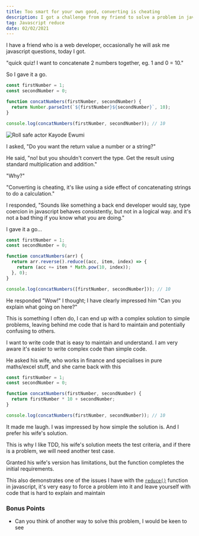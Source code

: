 ```yaml
---
title: Too smart for your own good, converting is cheating
description: I got a challenge from my friend to solve a problem in javascript.
tag: Javascript reduce
date: 02/02/2021
---
```


I have a friend who is a web developer, occasionally he will ask me javascript questions, today I got.

"quick quiz! I want to concatenate 2 numbers together, eg. 1 and 0 = 10."

So I gave it a go.

```js
const firstNumber = 1;
const secondNumber = 0;

function concatNumbers(firstNumber, secondNumber) {
  return Number.parseInt(`${firstNumber}${secondNumber}`, 10);
}

console.log(concatNumbers(firstNumber, secondNumber)); // 10
```

![Roll safe actor Kayode Ewumi](/roll-safe.jpg)

I asked, "Do you want the return value a number or a string?"

He said, "no! but you shouldn't convert the type.
Get the result using standard multiplication and addition."

"Why?"

"Converting is cheating, it's like using a side effect of concatenating strings to do a calculation."

I responded, "Sounds like something a back end developer would say,
type coercion in javascript behaves consistently, but not in a logical way.
and it's not a bad thing if you know what you are doing."

I gave it a go...

```js
const firstNumber = 1;
const secondNumber = 0;

function concatNumbers(arr) {
  return arr.reverse().reduce((acc, item, index) => {
    return (acc += item * Math.pow(10, index));
  }, 0);
}

console.log(concatNumbers([firstNumber, secondNumber])); // 10
```

He responded "Wow!" I thought; I have clearly impressed him "Can you explain what going on here?"

This is something I often do, I can end up with a complex solution to simple problems,
leaving behind me code that is hard to maintain and potentially confusing to others.

I want to write code that is easy to maintain and understand. I am very aware it's easier to write complex code than simple code.

He asked his wife, who works in finance and specialises in pure maths/excel stuff, and she came back with this

```js
const firstNumber = 1;
const secondNumber = 0;

function concatNumbers(firstNumber, secondNumber) {
  return firstNumber * 10 + secondNumber;
}

console.log(concatNumbers(firstNumber, secondNumber)); // 10
```

It made me laugh.
I was impressed by how simple the solution is.
And I prefer his wife's solution.

This is why I like TDD, his wife's solution meets the test criteria, and if there is a problem, we will need another test case.

Granted his wife's version has limitations, but the function completes the initial requirements.

This also demonstrates one of the issues I have with the [`reduce()`](https://developer.mozilla.org/en-US/docs/Web/JavaScript/Reference/Global_Objects/Array/reduce) function in javascript, it's very easy to force a problem into it and leave yourself with code that is hard to explain and maintain

### Bonus Points

- Can you think of another way to solve this problem, I would be keen to see
